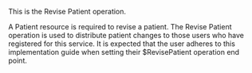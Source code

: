 This is the Revise Patient operation.

A Patient resource is required to revise a patient.  The Revise Patient operation is used to distribute patient changes to those users who have registered for this service.  It is expected that the user adheres to this implementation guide when setting their $RevisePatient operation end point.



